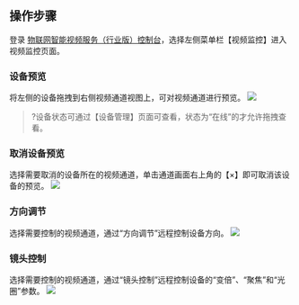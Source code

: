 ## 操作步骤

登录 [物联网智能视频服务（行业版）控制台]()，选择左侧菜单栏【视频监控】进入视频监控页面。

### 设备预览

将左侧的设备拖拽到右侧视频通道视图上，可对视频通道进行预览。
![](https://main.qcloudimg.com/raw/6bed9637d4c582ac08fc9dea12d20cda.png)

>?设备状态可通过【设备管理】页面可查看，状态为“在线”的才允许拖拽查看。

### 取消设备预览

选择需要取消的设备所在的视频通道，单击通道画面右上角的【×】即可取消该设备的预览。
![](https://main.qcloudimg.com/raw/e2e9fdcfe98a6dbe100ddc952715d501.png)


### 方向调节

选择需要控制的视频通道，通过“方向调节”远程控制设备方向。
![](https://main.qcloudimg.com/raw/c4a7ac13f5a38ae3d5e3916af54c040c.png)

### 镜头控制

选择需要控制的视频通道，通过“镜头控制”远程控制设备的“变倍”、“聚焦”和“光圈”参数。
![](https://main.qcloudimg.com/raw/6cd847f8e402dc1899ec2c22c3cd6209.png)

